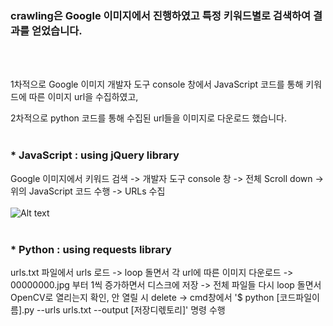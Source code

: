 
<h3>crawling은 Google 이미지에서 진행하였고 특정 키워드별로 검색하여 결과를 얻었습니다.</h3>
<BR><BR>

1차적으로 Google 이미지 개발자 도구 console 창에서 JavaScript 코드를 통해 키워드에 따른 이미지 url을 수집하였고,

2차적으로 python 코드를 통해 수집된 url들을 이미지로 다운로드 했습니다. 
<BR><BR>
  
### * JavaScript : using jQuery library
Google 이미지에서 키워드 검색 -> 개발자 도구 console 창 -> 전체 Scroll down 
-> 위의 JavaScript 코드 수행 -> URLs 수집
<BR><BR>
![Alt text](https://github.com/mysong105/team56/blob/master/crawling/javascript.JPG)
<BR><BR>

### * Python : using requests library
urls.txt 파일에서 urls 로드 -> loop 돌면서 각 url에 따른 이미지 다운로드
-> 00000000.jpg 부터 1씩 증가하면서 디스크에 저장
-> 전체 파일들 다시 loop 돌면서 OpenCV로 열리는지 확인, 안 열릴 시 delete
-> cmd창에서 '$ python [코드파일이름].py --urls urls.txt --output [저장디렋토리]' 명령 수행
